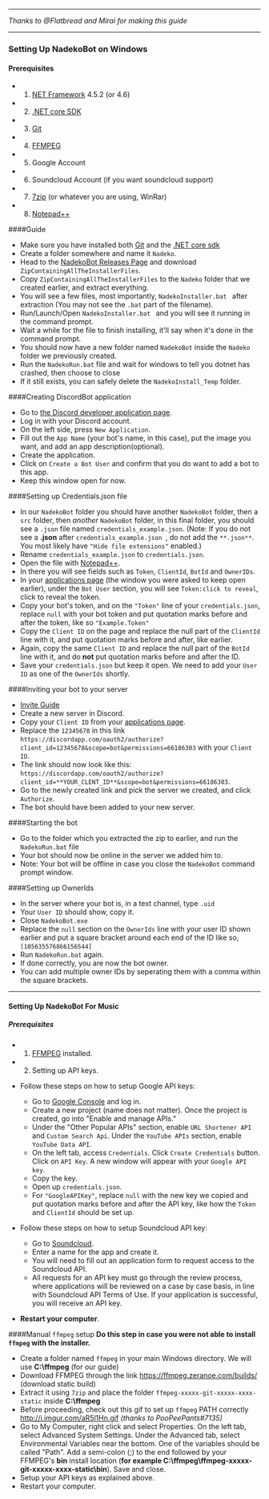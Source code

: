 ________________________________________________________________________________
*Thanks to @Flatbread and Mirai for making this guide*
________________________________________________________________________________

### Setting Up NadekoBot on Windows
#### Prerequisites 
- 1) [NET Framework][NET Framework] 4.5.2 (or 4.6)
- 2) [.NET core SDK][.NET SDK]
- 3) [Git][Git]
- 4) [FFMPEG][FFMPEG] 
- 5) Google Account
- 6) Soundcloud Account (if you want soundcloud support)
- 7) [7zip][7zip] (or whatever you are using, WinRar)
- 8) [Notepad++][Notepad++]

####Guide 
- Make sure you have installed both [Git][Git] and the [.NET core sdk][.NET SDK]
- Create a folder somewhere and name it `Nadeko`.
- Head to the [NadekoBot Releases Page][Releases] and download `ZipContainingAllTheInstallerFiles`.
- Copy `ZipContainingAllTheInstallerFiles` to the `Nadeko` folder that we created earlier, and extract everything.
- You will see a few files, most importantly, `NadekoInstaller.bat ` after extraction (You may not see the `.bat` part of the filename).
- Run/Launch/Open `NadekoInstaller.bat ` and you will see it running in the command prompt.
- Wait a while for the file to finish installing, it'll say when it's done in the command prompt.
- You should now have a new folder named `NadekoBot` inside the `Nadeko` folder we previously created.
- Run the `NadekoRun.bat` file and wait for windows to tell you dotnet has crashed, then choose to close 
- If it still exists, you can safely delete the `NadekoInstall_Temp` folder.

####Creating DiscordBot application
- Go to [the Discord developer application page][DiscordApp].
- Log in with your Discord account.
- On the left side, press `New Application`.
- Fill out the `App Name` (your bot's name, in this case), put the image you want, and add an app description(optional).
- Create the application.
- Click on `Create a Bot User` and confirm that you do want to add a bot to this app.
- Keep this window open for now.

####Setting up Credentials.json file
- In our `NadekoBot` folder you should have another `NadekoBot` folder, then a `src` folder, then *another* `NadekoBot` folder, in this final folder, you should see a `.json` file named `credentials_example.json`. (Note: If you do not see a **.json** after `credentials_example.json `, do not add the `**.json**`. You most likely have `"Hide file extensions"` enabled.)
- Rename `credentials_example.json` to `credentials.json`.
- Open the file with [Notepad++][Notepad++].
- In there you will see fields such as `Token`, `ClientId`, `BotId` and `OwnerIDs`.
- In your [applications page][DiscordApp] (the window you were asked to keep open earlier), under the `Bot User` section, you will see `Token:click to reveal`, click to reveal the token.
- Copy your bot's token, and on the `"Token"` line of your `credentials.json`, replace `null` with your bot token and put quotation marks before and after the token, like so `"Example.Token"`
- Copy the `Client ID` on the page and replace the null part of the `ClientId` line with it, and put quotation marks before and after, like earlier.
- Again, copy the same `Client ID` and replace the null part of the `BotId` line with it, and do **not** put quotation marks before and after the ID.
- Save your `credentials.json` but keep it open. We need to add your `User ID` as one of the `OwnerIds` shortly.

####Inviting your bot to your server 
- [Invite Guide][Invite Guide]
- Create a new server in Discord.
- Copy your `Client ID` from your [applications page][DiscordApp].
- Replace the `12345678` in this link `https://discordapp.com/oauth2/authorize?client_id=12345678&scope=bot&permissions=66186303` with your `Client ID`.
- The link should now look like this: `https://discordapp.com/oauth2/authorize?client_id=**YOUR_CLENT_ID**&scope=bot&permissions=66186303`.
- Go to the newly created link and pick the server we created, and click `Authorize`.
- The bot should have been added to your new server.

####Starting the bot
- Go to the folder which you extracted the zip to earlier, and run the `NadekoRun.bat` file
- Your bot should now be online in the server we added him to.
- Note: Your bot will be offline in case you close the `NadekoBot` command prompt window.

####Setting up OwnerIds
- In the server where your bot is, in a text channel, type `.uid`
- Your `User ID` should show, copy it.
- Close `NadekoBot.exe`
- Replace the `null` section on the `OwnerIds` line with your user ID shown earlier and put a square bracket around each end of the ID like so, `[105635576866156544]`
- Run `NadekoRun.bat` again.
- If done correctly, you are now the bot owner.
- You can add multiple owner IDs by seperating them with a comma within the square brackets.

________________________________________________________________________________

#### Setting Up NadekoBot For Music
##### Prerequisites
- 1) [FFMPEG][FFMPEG] installed.
- 2) Setting up API keys.

- Follow these steps on how to setup Google API keys:
    - Go to [Google Console][Google Console] and log in.
    - Create a new project (name does not matter). Once the project is created, go into "Enable and manage APIs."
    - Under the "Other Popular APIs" section, enable `URL Shortener API` and `Custom Search Api`. Under the `YouTube APIs` section, enable `YouTube Data API`.
    - On the left tab, access `Credentials`. Click `Create Credentials` button. Click on `API Key`. A new window will appear with your `Google API key`. 
    - Copy the key.
    - Open up `credentials.json`. 
    - For `"GoogleAPIKey"`, replace `null` with the new key we copied and put quotation marks before and after the API key, like how the `Token` and `ClientId` should be set up.
- Follow these steps on how to setup Soundcloud API key:
    - Go to [Soundcloud][Soundcloud]. 
    - Enter a name for the app and create it. 
    - You will need to fill out an application form to request access to the Soundcloud API.
    - All requests for an API key must go through the review process, where applications will be reviewed on a case by case basis, in line with Soundcloud API Terms of Use. If your application is successful, you will receive an API key. 
- **Restart your computer**.

####Manual `ffmpeg` setup 
**Do this step in case you were not able to install `ffmpeg` with the installer.**

- Create a folder named `ffmpeg` in your main Windows directory. We will use **C:\ffmpeg** (for our guide)
- Download FFMPEG through the link https://ffmpeg.zeranoe.com/builds/ (download static build)
- Extract it using `7zip` and place the folder `ffmpeg-xxxxx-git-xxxxx-xxxx-static` inside **C:\ffmpeg**
- Before proceeding, check out this gif to set up `ffmpeg` PATH correctly http://i.imgur.com/aR5l1Hn.gif *(thanks to PooPeePants#7135)*
- Go to My Computer, right click and select Properties. On the left tab, select Advanced System Settings. Under the Advanced tab, select Environmental Variables near the bottom. One of the variables should be called "Path". Add a semi-colon (;) to the end followed by your FFMPEG's **bin** install location (**for example C:\ffmpeg\ffmpeg-xxxxx-git-xxxxx-xxxx-static\bin**). Save and close.
- Setup your API keys as explained above.
- Restart your computer.

[NET Framework]: https://www.microsoft.com/en-us/download/details.aspx?id=48130
[.NET SDK]: https://www.microsoft.com/net/core#windows
[Git]: https://git-scm.com/download/win
[FFMPEG]: https://github.com/Soundofdarkness/FFMPEG-Installer
[7zip]: http://www.7-zip.org/download.html
[Releases]: https://github.com/Kwoth/NadekoBot/releases
[DiscordApp]: https://discordapp.com/developers/applications/me
[Notepad++]: https://notepad-plus-plus.org/
[Invite Guide]: http://discord.kongslien.net/guide.html
[Google Console]: https://console.developers.google.com
[Soundcloud]: https://soundcloud.com/you/apps/new
